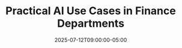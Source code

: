 ---
title: "Practical AI Use Cases in Finance Departments"
date: 2025-07-12T09:00:00-05:00
draft: false
description: "Detailed case studies of successful AI implementations across treasury, financial close, FP&A, tax, and other finance functions."
slug: "practical-ai-use-cases-finance-departments"
tags: ["AI use cases", "finance applications", "treasury AI", "tax automation", "FP&A AI"]
categories: ["Finance Leadership in the AI Era"]
series: ["Financial Leadership in the AI Era"]
series_order: 11
showToc: true
---